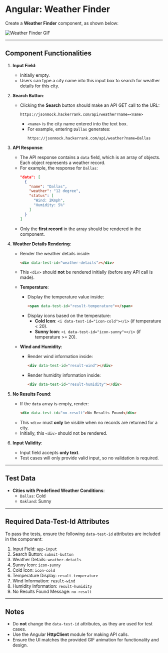 # Angular: Weather Finder

Create a **Weather Finder** component, as shown below:

![Weather Finder GIF](https://hrcdn.net/s3_pub/istreet-assets/I8LW4foLtjrt6jvB0RIv4w/weather-finder.gif)

---

## Component Functionalities

1. **Input Field**:
   - Initially empty.
   - Users can type a city name into this input box to search for weather details for this city.

2. **Search Button**:
   - Clicking the **Search** button should make an API GET call to the URL:
     ```
     https://jsonmock.hackerrank.com/api/weather?name=<name>
     ```
     - `<name>` is the city name entered into the text box.
     - For example, entering `Dallas` generates:
       ```
       https://jsonmock.hackerrank.com/api/weather?name=Dallas
       ```

3. **API Response**:
   - The API response contains a `data` field, which is an array of objects. Each object represents a weather record.
   - For example, the response for `Dallas`:
     ```json
     "data": [
       {
         "name": "Dallas",
         "weather": "12 degree",
         "status": [
           "Wind: 2Kmph",
           "Humidity: 5%"
         ]
       }
     ]
     ```
   - Only the **first record** in the array should be rendered in the component.

4. **Weather Details Rendering**:
   - Render the weather details inside:
     ```html
     <div data-test-id="weather-details"></div>
     ```
   - This `<div>` should **not** be rendered initially (before any API call is made).

   - **Temperature**:
     - Display the temperature value inside:
       ```html
       <span data-test-id="result-temperature"></span>
       ```
     - Display icons based on the temperature:
       - **Cold Icon**: `<i data-test-id="icon-cold"></i>` (if temperature < 20).
       - **Sunny Icon**: `<i data-test-id="icon-sunny"></i>` (if temperature >= 20).

   - **Wind and Humidity**:
     - Render wind information inside:
       ```html
       <div data-test-id="result-wind"></div>
       ```
     - Render humidity information inside:
       ```html
       <div data-test-id="result-humidity"></div>
       ```

5. **No Results Found**:
   - If the `data` array is empty, render:
     ```html
     <div data-test-id="no-result">No Results Found</div>
     ```
   - This `<div>` must **only** be visible when no records are returned for a city.
   - Initially, this `<div>` should not be rendered.

6. **Input Validity**:
   - Input field accepts **only text**.
   - Test cases will only provide valid input, so no validation is required.

---

## Test Data

- **Cities with Predefined Weather Conditions**:
  - `Dallas`: Cold
  - `Oakland`: Sunny

---

## Required Data-Test-Id Attributes

To pass the tests, ensure the following `data-test-id` attributes are included in the component:

1. Input Field: `app-input`
2. Search Button: `submit-button`
3. Weather Details: `weather-details`
4. Sunny Icon: `icon-sunny`
5. Cold Icon: `icon-cold`
6. Temperature Display: `result-temperature`
7. Wind Information: `result-wind`
8. Humidity Information: `result-humidity`
9. No Results Found Message: `no-result`

---

## Notes

- Do **not** change the `data-test-id` attributes, as they are used for test cases.
- Use the Angular **HttpClient** module for making API calls.
- Ensure the UI matches the provided GIF animation for functionality and design.
